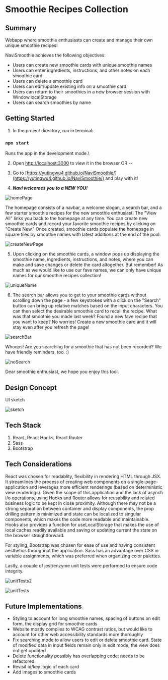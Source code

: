 # Smoothie Recipes Collection

## Summary

Webapp where smoothie enthusiasts can create and manage their own unique smoothie recipes!

NaviSmoothie achieves the following objectives:
- Users can create new smoothie cards with unique smoothie names
- Users can enter ingredients, instructions, and other notes on each smoothie card
- Users can delete a smoothie card
- Users can edit/update existing info on a smoothie card
- Users can return to their smoothies in a new browser session with Window.localStorage
- Users can search smoothies by name


## Getting Started

1) In the project directory, run in terminal:

### `npm start`

Runs the app in the development mode.\

2) Open [http://localhost:3000](http://localhost:3000) to view it in the browser OR --

3) Go to [https://yutingwu4.github.io/NaviSmoothie/](https://yutingwu4.github.io/NaviSmoothie/) and play with it!

4) **_Navi welcomes you to a NEW YOU!_**

![homePage](https://user-images.githubusercontent.com/74384669/117894219-b6ed0500-b270-11eb-9257-8ab5196605b6.PNG)

The homepage consists of a navbar, a welcome slogan, a search bar, and a few starter smoothie recipes for the new smoothie enthusiast!  The "View All" links you back to the homepage at any time.  You can create new smoothie cards and record your favorite smoothie recipes by clicking on "Create New."  Once created, smoothie cards populate the homepage in square tiles by smoothie names with latest additions at the end of the pool.  

![createNewPage](https://user-images.githubusercontent.com/74384669/117894346-03d0db80-b271-11eb-87d6-aa77d6e65aa8.PNG)


5) Upon clicking on the smoothie cards, a window pops up displaying the smoothie name, ingredients, instructions, and notes, where you can make and save changes or delete the card altogether.  But remember!  As much as we would like to use our fave names, we can only have unique names for our smoothie recipes collection!   

![uniqueName](https://user-images.githubusercontent.com/74384669/117895725-d6d1f800-b273-11eb-8387-eb447c124abb.PNG)

6) The search bar allows you to get to your smoothie cards without scrolling down the page - a few keystrokes with a click on the "Search" button can bring up relative matches based on the input characters.  You can then select the desirable smoothie card to recall the recipe.  What was that smoothie you made last week?  Found a new fave recipe that you want to keep?  No worries!  Create a new smoothie card and it will stay even after you refresh the page!

![searchBar](https://user-images.githubusercontent.com/74384669/117895863-231d3800-b274-11eb-9f28-7bc520880d46.PNG)

Whoops!  Are you searching for a smoothie that has not been recorded?  We have friendly reminders, too. :)

![noSearch](https://user-images.githubusercontent.com/74384669/117896060-97f07200-b274-11eb-915e-61946d06c3b2.PNG)

Dear smoothie enthusiast, we hope you enjoy this tool.


## Design Concept

UI sketch

![sketch](https://user-images.githubusercontent.com/74384669/117904893-0fc79800-b287-11eb-9414-44bcd6f62c5f.PNG)



## Tech Stack

1) React, React Hooks, React Router
2) Sass
3) Bootstrap


## Tech Considerations

React was chosen for readablity, flexibility in rendering HTML through JSX.  It streamlines the process of creating web components on a single-page-application and leverages more efficient renderings (based on deterministic view renderings).  Given the scope of this application and the lack of asynch i/o operations, using Hooks and Router allows for reusability and related business logic to be kept in close proximity.  Although there may not be a strong separation between container and display components, the prop drilling pattern is minimized and state can be localized to singular components, which makes the code more readable and maintainable.  Hooks also provides a function for useLocalStorage that makes the use of local caches readily available and saving or updating current the state on the browser straightforward.

For styling, Bootstrap was chosen for ease of use and having consistent aesthetics throughout the application.  Sass has an advantage over CSS in variable assignments, which was preferred when organizing color palettes.

Lastly, a couple of jest/enzyme unit tests were performed to ensure code integrity.

![unitTests2](https://user-images.githubusercontent.com/74384669/117900824-e99dfa00-b27e-11eb-8f6d-16031b09c43c.PNG)

![unitTests](https://user-images.githubusercontent.com/74384669/117897750-4e098b00-b278-11eb-83ea-2ca3ad19b833.PNG)



## Future Implementations

- Styling to account for long smoothie names, spacing of buttons on edit form, the display grid for smoothie cards
- Website mostly complies to WCAG contrast ratios, but would like to account for other web accessibility standards more thoroughly
- Fix searching mode to allow users to edit or delete smoothie card.  State of modified data in input fields remain only in edit mode; the view does not get updated
- Delete functionality possibly has overlapping code; needs to be refactored
- Revisit id/key logic of each card
- Add images to smoothie cards

